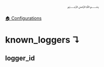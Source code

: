 <p align=center>
   ﷽
</p>

[🏠 Configurations](/docs/CONFIGURATION.md)

# known_loggers ↴
## logger_id



